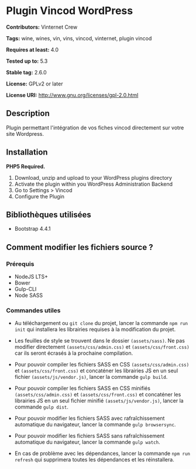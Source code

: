 # Plugin Vincod WordPress

**Contributors:** Vinternet Crew

**Tags:** wine, wines, vin, vins, vincod, vinternet, plugin vincod

**Requires at least:** 4.0

**Tested up to:** 5.3

**Stable tag:** 2.6.0

**License:** GPLv2 or later

**License URI:** http://www.gnu.org/licenses/gpl-2.0.html

## Description
Plugin permettant l'intégration de vos fiches vincod directement sur votre site Wordpress.

## Installation
**PHP5 Required.**
 
1. Download, unzip and upload to your WordPress plugins directory
2. Activate the plugin within you WordPress Administration Backend
3. Go to Settings > Vincod
4. Configure the Plugin

## Bibliothèques utilisées
* Bootstrap 4.4.1

## Comment modifier les fichiers source ?

### Prérequis
* NodeJS LTS+
* Bower
* Gulp-CLI
* Node SASS

### Commandes utiles
* Au téléchargement ou `git clone` du projet, lancer la commande `npm run init` qui installera les librairies requises à la modification du projet.

* Les feuilles de style se trouvent dans le dossier `(assets/sass)`. Ne pas modifier directement `(assets/css/admin.css)` et `(assets/css/front.css)` car ils seront écrasés à la prochaine compilation.

* Pour pouvoir compiler les fichiers SASS en CSS `(assets/css/admin.css)` et `(assets/css/front.css)` et concaténer les librairies JS en un seul fichier `(assets/js/vendor.js)`, lancer la commande `gulp build`.

* Pour pouvoir compiler les fichiers SASS en CSS minifiés `(assets/css/admin.css)` et `(assets/css/front.css)` et concaténer les librairies JS en un seul fichier minifié `(assets/js/vendor.js)`, lancer la commande `gulp dist`.

* Pour pouvoir modifier les fichiers SASS avec rafraîchissement automatique du navigateur, lancer la commande `gulp browsersync`.

* Pour pouvoir modifier les fichiers SASS sans rafraîchissement automatique du navigateur, lancer la commande `gulp watch`.

* En cas de problème avec les dépendances, lancer la commande `npm run refresh` qui supprimera toutes les dépendances et les réinstallera.
